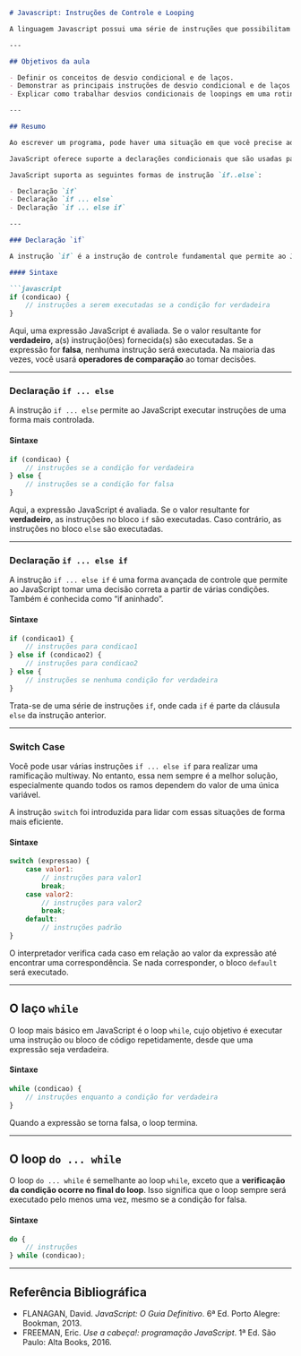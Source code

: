 ````markdown
# Javascript: Instruções de Controle e Looping

A linguagem Javascript possui uma série de instruções que possibilitam os programas implementarem tomada de decisão, bem como repetição de um trecho de código ou até mesmo todo. Estas são conhecidas respectivamente por **desvios condicionais** e **laços**, chamados comumente por Looping.

---

## Objetivos da aula

- Definir os conceitos de desvio condicional e de laços.
- Demonstrar as principais instruções de desvio condicional e de laços da linguagem Javascript.
- Explicar como trabalhar desvios condicionais de loopings em uma rotina Javascript.

---

## Resumo

Ao escrever um programa, pode haver uma situação em que você precise adotar um de um determinado conjunto de caminhos. Nesses casos, você precisa usar **instruções condicionais** que permitam que seu programa tome decisões corretas e execute as ações corretas.

JavaScript oferece suporte a declarações condicionais que são usadas para executar ações diferentes com base em condições diferentes.

JavaScript suporta as seguintes formas de instrução `if..else`:

- Declaração `if`
- Declaração `if ... else`
- Declaração `if ... else if`

---

### Declaração `if`

A instrução `if` é a instrução de controle fundamental que permite ao JavaScript tomar decisões e executar instruções condicionalmente.

#### Sintaxe

```javascript
if (condicao) {
    // instruções a serem executadas se a condição for verdadeira
}
````

Aqui, uma expressão JavaScript é avaliada. Se o valor resultante for **verdadeiro**, a(s) instrução(ões) fornecida(s) são executadas. Se a expressão for **falsa**, nenhuma instrução será executada. Na maioria das vezes, você usará **operadores de comparação** ao tomar decisões.

---

### Declaração `if ... else`

A instrução `if ... else` permite ao JavaScript executar instruções de uma forma mais controlada.

#### Sintaxe

```javascript
if (condicao) {
    // instruções se a condição for verdadeira
} else {
    // instruções se a condição for falsa
}
```

Aqui, a expressão JavaScript é avaliada. Se o valor resultante for **verdadeiro**, as instruções no bloco `if` são executadas. Caso contrário, as instruções no bloco `else` são executadas.

---

### Declaração `if ... else if`

A instrução `if ... else if` é uma forma avançada de controle que permite ao JavaScript tomar uma decisão correta a partir de várias condições. Também é conhecida como “if aninhado”.

#### Sintaxe

```javascript
if (condicao1) {
    // instruções para condicao1
} else if (condicao2) {
    // instruções para condicao2
} else {
    // instruções se nenhuma condição for verdadeira
}
```

Trata-se de uma série de instruções `if`, onde cada `if` é parte da cláusula `else` da instrução anterior.

---

### Switch Case

Você pode usar várias instruções `if ... else if` para realizar uma ramificação multiway. No entanto, essa nem sempre é a melhor solução, especialmente quando todos os ramos dependem do valor de uma única variável.

A instrução `switch` foi introduzida para lidar com essas situações de forma mais eficiente.

#### Sintaxe

```javascript
switch (expressao) {
    case valor1:
        // instruções para valor1
        break;
    case valor2:
        // instruções para valor2
        break;
    default:
        // instruções padrão
}
```

O interpretador verifica cada caso em relação ao valor da expressão até encontrar uma correspondência. Se nada corresponder, o bloco `default` será executado.

---

## O laço `while`

O loop mais básico em JavaScript é o loop `while`, cujo objetivo é executar uma instrução ou bloco de código repetidamente, desde que uma expressão seja verdadeira.

#### Sintaxe

```javascript
while (condicao) {
    // instruções enquanto a condição for verdadeira
}
```

Quando a expressão se torna falsa, o loop termina.

---

## O loop `do ... while`

O loop `do ... while` é semelhante ao loop `while`, exceto que a **verificação da condição ocorre no final do loop**. Isso significa que o loop sempre será executado pelo menos uma vez, mesmo se a condição for falsa.

#### Sintaxe

```javascript
do {
    // instruções
} while (condicao);
```

---

## Referência Bibliográfica

- FLANAGAN, David. _JavaScript: O Guia Definitivo_. 6ª Ed. Porto Alegre: Bookman, 2013.
- FREEMAN, Eric. _Use a cabeça!: programação JavaScript_. 1ª Ed. São Paulo: Alta Books, 2016.